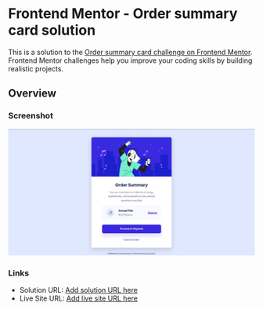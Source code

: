 # Frontend Mentor - Order summary card solution

This is a solution to the [Order summary card challenge on Frontend Mentor](https://www.frontendmentor.io/challenges/order-summary-component-QlPmajDUj). Frontend Mentor challenges help you improve your coding skills by building realistic projects.

## Overview

### Screenshot

![](./screenshot/order-summary-component.JPG)

### Links

-   Solution URL: [Add solution URL here](https://github.com/OussamaZouaine/Front-end-mentor-challenges/tree/main/order-summary-component-main)
-   Live Site URL: [Add live site URL here](https://your-live-site-url.com)
